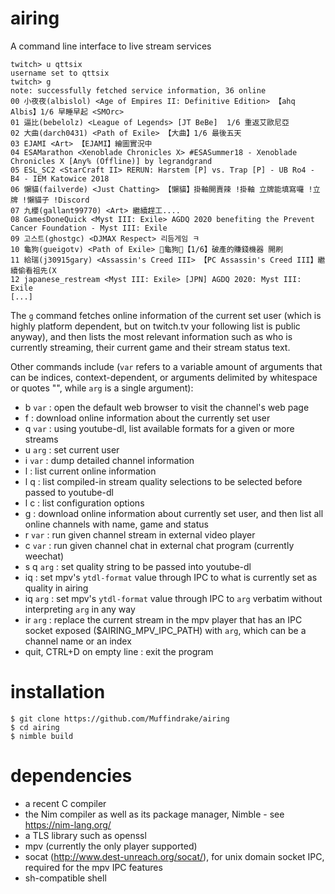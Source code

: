 # airing
A command line interface to live stream services

```
twitch> u qttsix
username set to qttsix
twitch> g
note: successfully fetched service information, 36 online
00 小夜夜(albislol) <Age of Empires II: Definitive Edition> 【ahq Albis】1/6 早睡早起 <SMOrc>
01 逼比(bebelolz) <League of Legends> [JT BeBe]  1/6 重返艾歐尼亞
02 大曲(darch0431) <Path of Exile> 【大曲】1/6 最後五天
03 EJAMI <Art> 【EJAMI】繪圖實況中
04 ESAMarathon <Xenoblade Chronicles X> #ESASummer18 - Xenoblade Chronicles X [Any% (Offline)] by legrandgrand
05 ESL_SC2 <StarCraft II> RERUN: Harstem [P] vs. Trap [P] - UB Ro4 - B4 - IEM Katowice 2018
06 懶貓(failverde) <Just Chatting> 【懶貓】掛軸開賣辣 !掛軸 立牌能填寫囉 !立牌 !懶貓子 !Discord
07 九櫻(gallant99770) <Art> 繼續趕工....
08 GamesDoneQuick <Myst III: Exile> AGDQ 2020 benefiting the Prevent Cancer Foundation - Myst III: Exile
09 고스트(ghostgc) <DJMAX Respect> 리듬게임 ㅋ
10 龜狗(gueigotv) <Path of Exile> 🐢龜狗🐢【1/6】破產的賺錢機器 開刷
11 給瑞(j30915gary) <Assassin's Creed III> 【PC Assassin's Creed III】繼續偷看祖先(X
12 japanese_restream <Myst III: Exile> [JPN] AGDQ 2020: Myst III: Exile
[...]
```
The `g` command fetches online information of the current set user (which is highly platform dependent, but on twitch.tv your following list is public anyway), and then lists the most relevant information such as who is currently streaming, their current game and their stream status text.

Other commands include (`var` refers to a variable amount of arguments that can be indices, context-dependent, or arguments delimited by whitespace or quotes "", while `arg` is a single argument):

- b `var` : open the default web browser to visit the channel's web page
- f : download online information about the currently set user
- q `var` : using youtube-dl, list available formats for a given or more streams
- u `arg` : set current user
- i `var` : dump detailed channel information
- l : list current online information
- l q : list compiled-in stream quality selections to be selected before passed to youtube-dl
- l c : list configuration options
- g : download online information about currently set user, and then list all online channels with name, game and status
- r `var` : run given channel stream in external video player
- c `var` : run given channel chat in external chat program (currently weechat)
- s q `arg` : set quality string to be passed into youtube-dl
- iq : set mpv's `ytdl-format` value through IPC to what is currently set as quality in airing
- iq `arg` : set mpv's `ytdl-format` value through IPC to `arg` verbatim without interpreting `arg` in any way
- ir `arg` : replace the current stream in the mpv player that has an IPC socket exposed ($AIRING_MPV_IPC_PATH) with `arg`, which can be a channel name or an index
- quit, CTRL+D on empty line : exit the program

# installation
```
$ git clone https://github.com/Muffindrake/airing
$ cd airing
$ nimble build
```

# dependencies
- a recent C compiler
- the Nim compiler as well as its package manager, Nimble - see https://nim-lang.org/
- a TLS library such as openssl
- mpv (currently the only player supported)
- socat (http://www.dest-unreach.org/socat/), for unix domain socket IPC, required for the mpv IPC features
- sh-compatible shell
